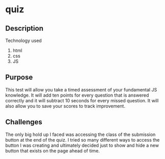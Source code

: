 # quiz
 
## Description
Technology used
1. html
2. css
3. JS

## Purpose
This test will allow you take a timed assessment of your fundamental JS knowledge. It will add ten points for every question that is answered correctly and it will subtract 10 seconds for every missed question. It will also allow you to save your scores to track improvement. 

## Challenges 
The only big hold up I faced was accessing the class of the submission button at the end of the quiz. I tried so many different ways to access the button I was creating and ultimately decided just to show and hide a new button that exists on the page ahead of time. 
